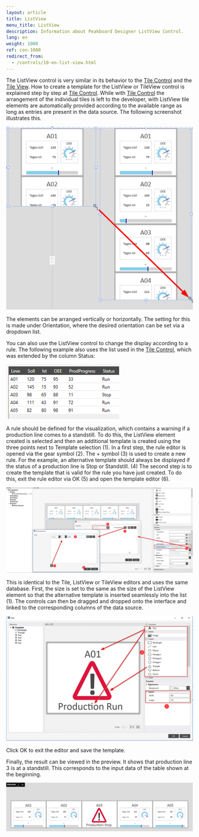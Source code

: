 ```yaml
---
layout: article
title: ListView
menu_title: ListView
description: Information about Peakboard Designer ListView Control.
lang: en
weight: 1000
ref: con-1000
redirect_from:
  - /controls/10-en-list-view.html
---
```


The ListView control is very similar in its behavior to the [Tile Control](/controls/14-en-tilecontrol.html) and the [Tile View](/controls/11-en-tile-view.html).
How to create a template for the ListView or TileView control is explained step by step at [Tile Control](/controls/14-en-tilecontrol.html).
While with [Tile Control](/controls/14-en-tilecontrol.html) the arrangement of the individual tiles is left to the developer, with ListView tile elements are automatically provided according to the available range as long as entries are present in the data source. The following screenshot illustrates this.

![image_1](/assets/images/Controls/ListView/list1.png)

The elements can be arranged vertically or horizontally. The setting for this is made under Orientation, where the desired orientation can be set via a dropdown list. 

You can also use the ListView control to change the display according to a rule.
The following example also uses the list used in the [Tile Control](/controls/14-en-tilecontrol.html), which was extended by the column Status:

![table1](/assets/images/Controls/ListView/table1.png)

A rule should be defined for the visualization, which contains a warning if a production line comes to a standstill.
To do this, the ListView element created is selected and then an additional template is created using the three points next to Template selection (1). 
In a first step, the rule editor is opened via the gear symbol (2). The + symbol (3) is used to create a new rule. 
For the example, an alternative template should always be displayed if the status of a production line is Stop or Standstill. (4)
The second step is to create the template that is valid for the rule you have just created. To do this, exit the rule editor via OK (5) and open the template editor (6).

![image_2](/assets/images/Controls/ListView/list2.png)

This is identical to the Tile, ListView or TileView editors and uses the same database.
First, the size is set to the same as the size of the ListView element so that the alternative template is inserted seamlessly into the list (1).
The controls can then be dragged and dropped onto the interface and linked to the corresponding columns of the data source.

![image_3](/assets/images/Controls/ListView/list3.png)

Click OK to exit the editor and save the template.

Finally, the result can be viewed in the preview. It shows that production line 3 is at a standstill. This corresponds to the input data of the table shown at the beginning.

![image_4](/assets/images/Controls/ListView/list4.png)
